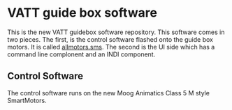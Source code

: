 # VATT guide box software

This is the new VATT guidebox software repository. This software comes in two pieces. The first, is the control software flashed onto the guide box motors. It is called [allmotors.sms](https://github.com/so-mops/vatt-guidebox/blob/master/allmotors.sms). The second is the UI side which has a command line complonent and an INDI component.

## Control Software
The control software runs on the new Moog Animatics Class 5 M style SmartMotors. 
